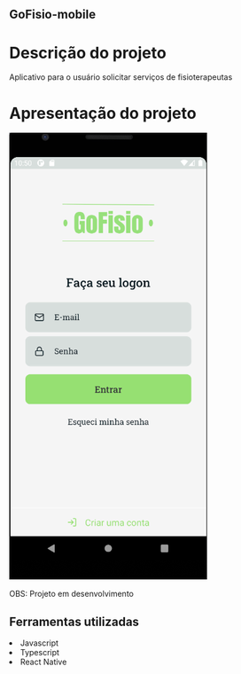 ## GoFisio-mobile

<h1>Descrição do projeto</h1>

<p>Aplicativo para o usuário solicitar serviços de fisioterapeutas<p> 

<h1>Apresentação do projeto</h1>

<img src="/src/assets/app.png" alt="imagem do projeto" />

<p>OBS: Projeto em desenvolvimento</p>

<h2>Ferramentas utilizadas</h2>

<li>Javascript</li>
<li>Typescript</li>
<li>React Native</li>
